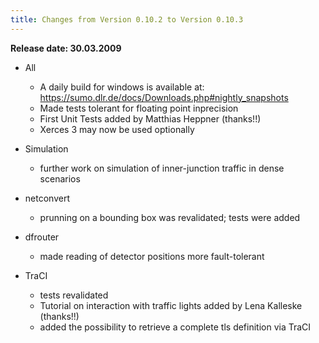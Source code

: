 ```yaml
---
title: Changes from Version 0.10.2 to Version 0.10.3
---
```


**Release date: 30.03.2009**

- All
  - A daily build for windows is available at:
    <https://sumo.dlr.de/docs/Downloads.php#nightly_snapshots>
  - Made tests tolerant for floating point inprecision
  - First Unit Tests added by Matthias Heppner (thanks\!\!)
  - Xerces 3 may now be used optionally

- Simulation
  - further work on simulation of inner-junction traffic in dense
    scenarios

- netconvert
  - prunning on a bounding box was revalidated; tests were added

- dfrouter
  - made reading of detector positions more fault-tolerant

- TraCI
  - tests revalidated
  - Tutorial on interaction with traffic lights added by Lena
    Kalleske (thanks\!\!)
  - added the possibility to retrieve a complete tls definition via
    TraCI